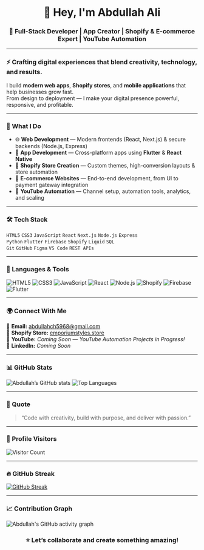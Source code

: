 <h1 align="center">👋 Hey, I'm Abdullah Ali</h1>
<h3 align="center">🚀 Full-Stack Developer | App Creator | Shopify & E-commerce Expert | YouTube Automation</h3>

---

### ⚡ Crafting digital experiences that blend creativity, technology, and results.

I build **modern web apps**, **Shopify stores**, and **mobile applications** that help businesses grow fast.  
From design to deployment — I make your digital presence powerful, responsive, and profitable.

---

### 🧠 What I Do
- 🌐 **Web Development** — Modern frontends (React, Next.js) & secure backends (Node.js, Express)
- 📱 **App Development** — Cross-platform apps using **Flutter** & **React Native**
- 🛒 **Shopify Store Creation** — Custom themes, high-conversion layouts & store automation
- 💼 **E-commerce Websites** — End-to-end development, from UI to payment gateway integration
- 🤖 **YouTube Automation** — Channel setup, automation tools, analytics, and scaling

---

### 🛠️ Tech Stack
`HTML5` `CSS3` `JavaScript` `React` `Next.js` `Node.js` `Express`  
`Python` `Flutter` `Firebase` `Shopify` `Liquid` `SQL`  
`Git` `GitHub` `Figma` `VS Code` `REST APIs`

---

### 🧩 Languages & Tools  

![HTML5](https://img.shields.io/badge/HTML5-E34F26?style=for-the-badge&logo=html5&logoColor=white)
![CSS3](https://img.shields.io/badge/CSS3-1572B6?style=for-the-badge&logo=css3&logoColor=white)
![JavaScript](https://img.shields.io/badge/JavaScript-F7DF1E?style=for-the-badge&logo=javascript&logoColor=black)
![React](https://img.shields.io/badge/React-20232A?style=for-the-badge&logo=react&logoColor=61DAFB)
![Node.js](https://img.shields.io/badge/Node.js-43853D?style=for-the-badge&logo=node-dot-js&logoColor=white)
![Shopify](https://img.shields.io/badge/Shopify-7AB55C?style=for-the-badge&logo=shopify&logoColor=white)
![Firebase](https://img.shields.io/badge/Firebase-ffca28?style=for-the-badge&logo=firebase&logoColor=black)
![Flutter](https://img.shields.io/badge/Flutter-02569B?style=for-the-badge&logo=flutter&logoColor=white)

---

### 🌍 Connect With Me
📧 **Email:** [abdullahch5968@gmail.com](mailto:abdullahch5968@gmail.com)  
🛒 **Shopify Store:** [emporiumstyles.store](https://emporiumstyles.store/)  
🎥 **YouTube:** *Coming Soon — YouTube Automation Projects in Progress!*  
💼 **LinkedIn:** *Coming Soon*

---

### 📊 GitHub Stats
![Abdullah’s GitHub stats](https://github-readme-stats.vercel.app/api?username=Abdullah_Ali&show_icons=true&theme=tokyonight)
![Top Languages](https://github-readme-stats.vercel.app/api/top-langs/?username=Abdullah_Ali&layout=compact&theme=tokyonight)

---

### 💬 Quote
> “Code with creativity, build with purpose, and deliver with passion.”

---

### 👀 Profile Visitors  
![Visitor Count](https://komarev.com/ghpvc/?username=AbdullahAli&color=blue)

---

### 🔥 GitHub Streak  
[![GitHub Streak](https://github-readme-streak-stats.herokuapp.com/?user=ABDULLAHALI&theme=tokyonight)](https://git.io/streak-stats)

---

### 📈 Contribution Graph  
![Abdullah's GitHub activity graph](https://github-readme-activity-graph.vercel.app/graph?username=YOUR_USERNAME&theme=tokyo-night)

<h3 align="center">⭐ Let’s collaborate and create something amazing!</h3>
